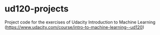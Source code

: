 ud120-projects
==============

Project code for the exercises of Udacity Introduction to Machine Learning (https://www.udacity.com/course/intro-to-machine-learning--ud120)

